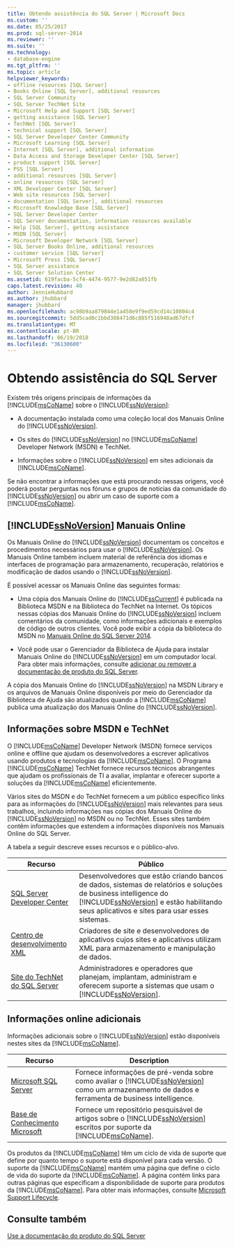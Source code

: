 ```yaml
---
title: Obtendo assistência do SQL Server | Microsoft Docs
ms.custom: ''
ms.date: 05/25/2017
ms.prod: sql-server-2014
ms.reviewer: ''
ms.suite: ''
ms.technology:
- database-engine
ms.tgt_pltfrm: ''
ms.topic: article
helpviewer_keywords:
- offline resources [SQL Server]
- Books Online [SQL Server], additional resources
- SQL Server Community
- SQL Server TechNet Site
- Microsoft Help and Support [SQL Server]
- getting assistance [SQL Server]
- TechNet [SQL Server]
- technical support [SQL Server]
- SQL Server Developer Center Community
- Microsoft Learning [SQL Server]
- Internet [SQL Server], additional information
- Data Access and Storage Developer Center [SQL Server]
- product support [SQL Server]
- PSS [SQL Server]
- additional resources [SQL Server]
- online resources [SQL Server]
- XML Developer Center [SQL Server]
- Web site resources [SQL Server]
- documentation [SQL Server], additional resources
- Microsoft Knowledge Base [SQL Server]
- SQL Server Developer Center
- SQL Server documentation, information resources available
- Help [SQL Server], getting assistance
- MSDN [SQL Server]
- Microsoft Developer Network [SQL Server]
- SQL Server Books Online, additional resources
- customer service [SQL Server]
- Microsoft Press [SQL Server]
- SQL Server assistance
- SQL Server Solution Center
ms.assetid: 619facba-5cf4-4474-9577-9e2d82a851fb
caps.latest.revision: 40
author: JennieHubbard
ms.author: jhubbard
manager: jhubbard
ms.openlocfilehash: ac98b9aa879844e1a458e9f9ed59cd14c10804c4
ms.sourcegitcommit: 5dd5cad0c1bbd308471d6c885f516948ad67dfcf
ms.translationtype: MT
ms.contentlocale: pt-BR
ms.lasthandoff: 06/19/2018
ms.locfileid: "36130600"
---
```

# <a name="getting-sql-server-assistance"></a>Obtendo assistência do SQL Server
  Existem três origens principais de informações da [!INCLUDE[msCoName](../includes/msconame-md.md)] sobre o [!INCLUDE[ssNoVersion](../includes/ssnoversion-md.md)]:  
  
-   A documentação instalada como uma coleção local dos Manuais Online do [!INCLUDE[ssNoVersion](../includes/ssnoversion-md.md)].  
  
-   Os sites do [!INCLUDE[ssNoVersion](../includes/ssnoversion-md.md)] no [!INCLUDE[msCoName](../includes/msconame-md.md)] Developer Network (MSDN) e TechNet.  
  
-   Informações sobre o [!INCLUDE[ssNoVersion](../includes/ssnoversion-md.md)] em sites adicionais da [!INCLUDE[msCoName](../includes/msconame-md.md)].  
  
 Se não encontrar a informações que está procurando nessas origens, você poderá postar perguntas nos fóruns e grupos de notícias da comunidade do [!INCLUDE[ssNoVersion](../includes/ssnoversion-md.md)] ou abrir um caso de suporte com a [!INCLUDE[msCoName](../includes/msconame-md.md)].  
  
## <a name="includessnoversionincludesssnoversion-mdmd-books-online"></a>[!INCLUDE[ssNoVersion](../includes/ssnoversion-md.md)] Manuais Online  
 Os Manuais Online do [!INCLUDE[ssNoVersion](../includes/ssnoversion-md.md)] documentam os conceitos e procedimentos necessários para usar o [!INCLUDE[ssNoVersion](../includes/ssnoversion-md.md)]. Os Manuais Online também incluem material de referência dos idiomas e interfaces de programação para armazenamento, recuperação, relatórios e modificação de dados usando o [!INCLUDE[ssNoVersion](../includes/ssnoversion-md.md)].  
  
 É possível acessar os Manuais Online das seguintes formas:  
  
-   Uma cópia dos Manuais Online do [!INCLUDE[ssCurrent](../includes/sscurrent-md.md)] é publicada na Biblioteca MSDN e na Biblioteca do TechNet na Internet. Os tópicos nessas cópias dos Manuais Online do [!INCLUDE[ssNoVersion](../includes/ssnoversion-md.md)] incluem comentários da comunidade, como informações adicionais e exemplos de código de outros clientes. Você pode exibir a cópia da biblioteca do MSDN no [Manuais Online do SQL Server 2014](http://msdn.microsoft.com/library/ms130214\(v=sql.120\).aspx).  
  
-   Você pode usar o Gerenciador da Biblioteca de Ajuda para instalar Manuais Online do [!INCLUDE[ssNoVersion](../includes/ssnoversion-md.md)] em um computador local. Para obter mais informações, consulte [adicionar ou remover a documentação de produto do SQL Server](../2014-toc/books-online-for-sql-server-2014.md).  
  
 A cópia dos Manuais Online do [!INCLUDE[ssNoVersion](../includes/ssnoversion-md.md)] na MSDN Library e os arquivos de Manuais Online disponíveis por meio do Gerenciador da Biblioteca de Ajuda são atualizados quando a [!INCLUDE[msCoName](../includes/msconame-md.md)] publica uma atualização dos Manuais Online do [!INCLUDE[ssNoVersion](../includes/ssnoversion-md.md)].  
  
## <a name="information-on-msdn-and-technet"></a>Informações sobre MSDN e TechNet  
 O [!INCLUDE[msCoName](../includes/msconame-md.md)] Developer Network (MSDN) fornece serviços online e offline que ajudam os desenvolvedores a escrever aplicativos usando produtos e tecnologias da [!INCLUDE[msCoName](../includes/msconame-md.md)]. O Programa [!INCLUDE[msCoName](../includes/msconame-md.md)] TechNet fornece recursos técnicos abrangentes que ajudam os profissionais de TI a avaliar, implantar e oferecer suporte a soluções da [!INCLUDE[msCoName](../includes/msconame-md.md)] eficientemente.  
  
 Vários sites do MSDN e do TechNet fornecem a um público específico links para as informações do [!INCLUDE[ssNoVersion](../includes/ssnoversion-md.md)] mais relevantes para seus trabalhos, incluindo informações nas cópias dos Manuais Online do [!INCLUDE[ssNoVersion](../includes/ssnoversion-md.md)] no MSDN ou no TechNet. Esses sites também contêm informações que estendem a informações disponíveis nos Manuais Online do SQL Server.  
  
 A tabela a seguir descreve esses recursos e o público-alvo.  
  
|Recurso|Público|  
|--------------|--------------|  
|[SQL Server Developer Center](http://msdn.microsoft.com/sqlserver/)|Desenvolvedores que estão criando bancos de dados, sistemas de relatórios e soluções de business intelligence do [!INCLUDE[ssNoVersion](../includes/ssnoversion-md.md)] e estão habilitando seus aplicativos e sites para usar esses sistemas.|  
|[Centro de desenvolvimento XML](http://go.microsoft.com/fwlink/?LinkId=42458)|Criadores de site e desenvolvedores de aplicativos cujos sites e aplicativos utilizam XML para armazenamento e manipulação de dados.|  
|[Site do TechNet do SQL Server](http://technet.microsoft.com/sqlserver/dn135309)|Administradores e operadores que planejam, implantam, administram e oferecem suporte a sistemas que usam o [!INCLUDE[ssNoVersion](../includes/ssnoversion-md.md)].|  
  
## <a name="additional-online-information"></a>Informações online adicionais  
 Informações adicionais sobre o [!INCLUDE[ssNoVersion](../includes/ssnoversion-md.md)] estão disponíveis nestes sites da [!INCLUDE[msCoName](../includes/msconame-md.md)].  
  
|Recurso|Description|  
|--------------|-----------------|  
|[Microsoft SQL Server](http://go.microsoft.com/fwlink/?linkid=8504)|Fornece informações de pré-venda sobre como avaliar o [!INCLUDE[ssNoVersion](../includes/ssnoversion-md.md)] como um armazenamento de dados e ferramenta de business intelligence.|  
|[Base de Conhecimento Microsoft](http://go.microsoft.com/fwlink/?LinkId=42461)|Fornece um repositório pesquisável de artigos sobre o [!INCLUDE[ssNoVersion](../includes/ssnoversion-md.md)] escritos por suporte da [!INCLUDE[msCoName](../includes/msconame-md.md)].|    
  
 Os produtos da [!INCLUDE[msCoName](../includes/msconame-md.md)] têm um ciclo de vida de suporte que define por quanto tempo o suporte está disponível para cada versão. O suporte da [!INCLUDE[msCoName](../includes/msconame-md.md)] mantém uma página que define o ciclo de vida do suporte da [!INCLUDE[msCoName](../includes/msconame-md.md)]. A página contém links para outras páginas que especificam a disponibilidade de suporte para produtos da [!INCLUDE[msCoName](../includes/msconame-md.md)]. Para obter mais informações, consulte [Microsoft Support Lifecycle](http://go.microsoft.com/fwlink/?LinkId=98306).  
  
## <a name="see-also"></a>Consulte também  
 [Use a documentação do produto do SQL Server](../2014-toc/books-online-for-sql-server-2014.md)  
  
  
